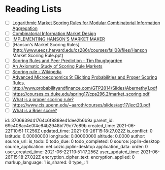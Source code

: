 # Reading Lists

- [ ] [Logarithmic Market Scoring Rules for Modular Combinatorial Information Aggregation](http://mason.gmu.edu/~rhanson/mktscore.pdf)
- [ ] [Combinatorial Information Market Design](http://mason.gmu.edu/~rhanson/combobet.pdf)
- [ ] [IMPLEMENTING HANSON'S MARKET MAKER](http://blog.oddhead.com/2006/10/30/implementing-hansons-market-maker/)
- [ ] [Hanson's Market Scoring Rules](http://www.eecs.harvard.edu/cs286r/courses/fall08/files/Hanson Market Scoring Rule.ppt)
- [ ] [Scoring Rules and Peer Prediction - Tim Roughgarden](https://timroughgarden.org/f16/l/l17.pdf)
- [ ] [An Axiomatic Study of Scoring Rule Markets ](https://par.nsf.gov/servlets/purl/10057897)
- [ ] [Scoring rule - Wikipedia](https://en.wikipedia.org/wiki/Scoring_rule)
- [ ] [Advanced Microeconomics 9: Eliciting Probabilities and Proper Scoring Rules.](https://www.youtube.com/watch?v=j9Pd00SO6nM&ab_channel=CraigWebb)
- [ ] http://www.probabilityandfinance.com/GTP2014/Slides/Abernethy1.pdf
- [ ] https://courses.cs.duke.edu/spring17/cps296.2/market_scoring.pdf
- [ ] [What is a proper scoring rule?](https://statisticaloddsandends.wordpress.com/2021/03/27/what-is-a-proper-scoring-rule/)
- [ ] https://www.cis.upenn.edu/~aaroth/courses/slides/agt17/lect23.pdf
- [ ] [What is a Brier score?](https://statisticaloddsandends.wordpress.com/2019/12/29/what-is-a-brier-score/)

id: 3706939d41764c6f8889e41dee2b6b9a
parent_id: 69c408ac4e0f4e84b2948bf79c77e89b
created_time: 2021-06-22T10:51:17.256Z
updated_time: 2021-06-26T15:18:27.022Z
is_conflict: 0
latitude: 0.00000000
longitude: 0.00000000
altitude: 0.0000
author: 
source_url: 
is_todo: 0
todo_due: 0
todo_completed: 0
source: joplin-desktop
source_application: net.cozic.joplin-desktop
application_data: 
order: 0
user_created_time: 2021-06-22T10:51:17.256Z
user_updated_time: 2021-06-26T15:18:27.022Z
encryption_cipher_text: 
encryption_applied: 0
markup_language: 1
is_shared: 0
type_: 1